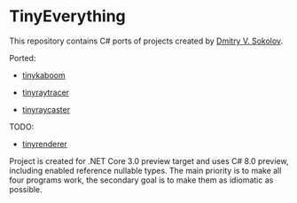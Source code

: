 # TinyEverything

This repository contains C# ports of projects created by [Dmitry V. Sokolov](https://github.com/ssloy).

Ported:

-   [tinykaboom](https://github.com/ssloy/tinykaboom)
    
-   [tinyraytracer](https://github.com/ssloy/tinyraytracer)

-   [tinyraycaster](https://github.com/ssloy/tinyraycaster)
    
TODO:
    
-   [tinyrenderer](https://github.com/ssloy/tinyrenderer)
    

Project is created for .NET Core 3.0 preview target and uses C# 8.0 preview, including enabled reference nullable types. The main priority is to make all four programs work, the secondary goal is to make them as idiomatic as possible.
